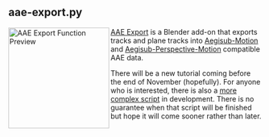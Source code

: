 ## aae-export.py

<img src="https://user-images.githubusercontent.com/112813970/202883250-6919b945-7b08-4dec-a525-7013509a2d1b.jpg" alt="AAE Export Function Preview" width="200" align="left" />

[AAE Export](https://github.com/Akatmks/Akatsumekusa-Aegisub-Scripts/blob/master/scripts/aae-export/aae-export.py) is a Blender add-on that exports tracks and plane tracks into [Aegisub-Motion](https://github.com/TypesettingTools/Aegisub-Motion/) and [Aegisub-Perspective-Motion](https://github.com/Zahuczky/Zahuczkys-Aegisub-Scripts/tree/daily_stream) compatible AAE data.  

There will be a new tutorial coming before the end of November (hopefully). For anyone who is interested, there is also a [more complex script](https://github.com/Akatmks/Non-Carbonated-Motion) in development. There is no guarantee when that script will be finished but hope it will come sooner rather than later.  

<br clear="left" />
